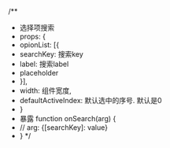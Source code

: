 /**
 * 选择项搜索
 * props: {
 *  opionList: [{
 *    searchKey: 搜索key
 *    label: 搜索label
 *    placeholder
 *  }],
 *  width: 组件宽度,
 *  defaultActiveIndex: 默认选中的序号. 默认是0
 * }
 * 暴露 function onSearch(arg) {
 *   // arg: {[searchKey]: value}
 * }
 */